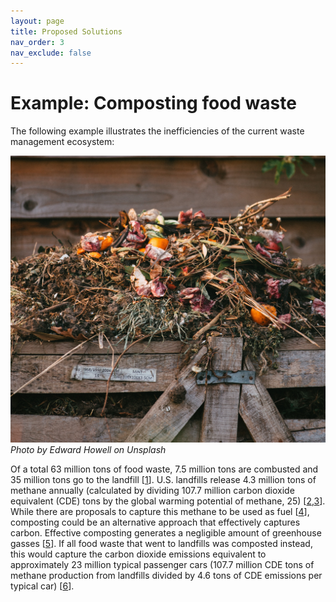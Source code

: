 ```yaml
---
layout: page
title: Proposed Solutions
nav_order: 3
nav_exclude: false
---
```


# Example: Composting food waste

The following example illustrates the inefficiencies of the current waste management ecosystem:

![compost_img](img/compost.jpg)
*Photo by Edward Howell on Unsplash*

Of a total 63 million tons of food waste, 7.5 million tons are combusted and 35 million tons go to the landfill [[1]]. U.S. landfills release 4.3 million tons of methane annually (calculated by dividing 107.7 million carbon dioxide equivalent (CDE) tons by the global warming potential of methane, 25) [[2],[3]]. While there are proposals to capture this methane to be used as fuel [[4]], composting could be an alternative approach that effectively captures carbon. Effective composting generates a negligible amount of greenhouse gasses [[5]]. If all food waste that went to landfills was composted instead, this would capture the carbon dioxide emissions equivalent to approximately 23 million typical passenger cars (107.7 million CDE tons of methane production from landfills divided by 4.6 tons of CDE emissions per typical car) [[6]].



[1]:https://www.epa.gov/facts-and-figures-about-materials-waste-and-recycling/food-material-specific-data
[2]:https://gwcouncil.org/wp-content/uploads/2019/06/Methane-Emissions-from-Landfills-Haokai-Zhao.pdf
[3]:https://ec.europa.eu/eurostat/statistics-explained/index.php?title=Glossary:Carbon_dioxide_equivalent
[4]:https://www.epa.gov/lmop/basic-information-about-landfill-gas
[5]:https://www.sanjoseca.gov/home/showpublisheddocument/198/636609540953170000
[6]:https://www.epa.gov/greenvehicles/greenhouse-gas-emissions-typical-passenger-vehicle
